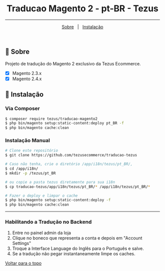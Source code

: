 <h1 align="center">Traducao Magento 2 - pt-BR - Tezus</h1>

<hr>

<p align="center">
  <a href="#dart-sobre">Sobre</a> &#xa0; | &#xa0; 
  <a href="#checkered_flag-instalação">Instalação</a>
</p>

<br>

## :dart: Sobre ##

Projeto de tradução do Magento 2 exclusivo da Tezus Ecommerce.
- [x] Magento 2.3.x
- [x] Magento 2.4.x

## :checkered_flag: Instalação ##

### Via Composer

```bash
$ composer require tezus/traducao-magento2
$ php bin/magento setup:static-content:deploy pt_BR -f
$ php bin/magento cache:clean
```



### Instalação Manual

```bash
# Clone este repositório
$ git clone https://github.com/tezusecommerce/traducao-tezus

# Caso não tenha, crie o diretório /app/i18n/tezus/pt_BR/, 
$ cd /app/i18n/
$ mkdir -p /tezus/pt_BR

# ou copie a pasta tezus diretamente para sua i18n
$ cp traducao-tezus/app/i18n/tezus/pt_BR/* /app/i18n/tezus/pt_BR/*

# Fazer o deploy e limpar o cache
$ php bin/magento setup:static-content:deploy -f
$ php bin/magento cache:clean
```

<hr>

### Habilitando a Tradução no Backend
1. Entre no painel admin da loja
2. Clique no boneco que representa a conta e depois em "Account Settings"
3. Troque a Interface Language do Inglês para o Português e salve.
4. Se a tradução não pegar instantaneamente limpe os caches.

<a href="#top">Voltar para o topo</a>
